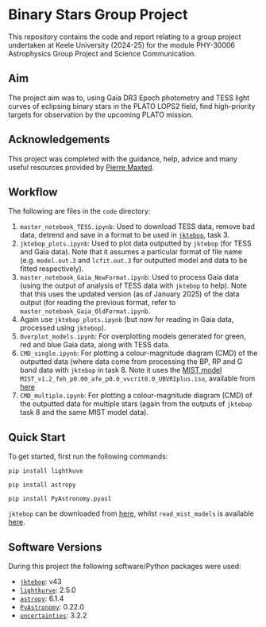 # Binary Stars Group Project

This repository contains the code and report relating to a group project undertaken at Keele University (2024-25) for the module PHY-30006 Astrophysics Group Project and Science Communication. 

## Aim

The project aim was to, using Gaia DR3 Epoch photometry and TESS light curves of eclipsing binary stars in the PLATO LOPS2 field, find high-priority targets for observation by the upcoming PLATO mission.

## Acknowledgements 

This project was completed with the guidance, help, advice and many useful resources provided by [Pierre Maxted](https://www.astro.keele.ac.uk/pflm/).

## Workflow
The following are files in the `code` directory:
1. `master_notebook_TESS.ipynb`: Used to download TESS data, remove bad data, detrend and save in a format to be used in [`jktebop`](https://www.astro.keele.ac.uk/jkt/codes/jktebop.html), task 3.
2. `jktebop_plots.ipynb`: Used to plot data outputted by `jktebop` (for TESS and Gaia data). Note that it assumes a particular format of file name (e.g. `model.out.3` and `lcfit.out.3` for outputted model and data to be fitted respectively).
3. `master_notebook_Gaia_NewFormat.ipynb`: Used to process Gaia data (using the output of analysis of TESS data with `jktebop` to help). Note that this uses the updated version (as of January 2025) of the data output (for reading the previous format, refer to `master_notebook_Gaia_OldFormat.ipynb`.
4. Again use `jktebop_plots.ipynb` (but now for reading in Gaia data, processed using `jktebop`).
5. `Overplot_models.ipynb`: For overplotting models generated for green, red and blue Gaia data, along with TESS data.
6. `CMD_single.ipynb`: For plotting a colour-magnitude diagram (CMD) of the outputted data (where data come from processing the BP, RP and G band data with `jktebop` in task 8. Note it uses the [MIST model](https://waps.cfa.harvard.edu/MIST/model_grids.html) `MIST_v1.2_feh_p0.00_afe_p0.0_vvcrit0.0_UBVRIplus.iso`, available from [here](https://waps.cfa.harvard.edu/MIST/data/tarballs_v1.2/MIST_v1.2_vvcrit0.0_UBVRIplus.txz)
7. `CMD_multiple.ipynb`: For plotting a colour-magnitude diagram (CMD) of the outputted data for multiple stars (again from the outputs of `jktebop` task 8 and the same MIST model data).

## Quick Start
To get started, first run the following commands:
```
pip install lightkuve

pip install astropy

pip install PyAstronomy.pyasl
```
`jktebop` can be downloaded from [here](https://www.astro.keele.ac.uk/jkt/codes/jktebop.html), whilst `read_mist_models` is available [here](https://waps.cfa.harvard.edu/MIST/resources.html).

## Software Versions
During this project the following software/Python packages were used:
- [`jktebop`](https://www.astro.keele.ac.uk/jkt/codes/jktebop.html): v43
- [`lightkurve`](https://lightkurve.github.io/lightkurve/): 2.5.0
- [`astropy`](https://www.astropy.org): 6.1.4
- [`PyAstronomy`](https://pyastronomy.readthedocs.io/en/latest/): 0.22.0
- [`uncertainties`](https://pythonhosted.org/uncertainties/): 3.2.2 
